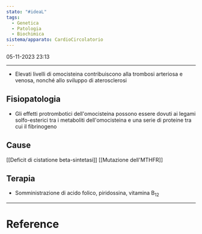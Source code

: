 ```yaml
---
stato: "#ideaL"
tags:
  - Genetica
  - Patologia
  - Biochimica
sistema/apparato: CardioCircolatorio
---
```

05-11-2023 23:13

--- 

- Elevati livelli di omocisteina contribuiscono alla trombosi arteriosa e venosa, nonché allo sviluppo di aterosclerosi

## Fisiopatologia
- Gli effetti protrombotici dell'omocisteina possono essere dovuti ai legami solfo-esterici tra i metaboliti dell'omocisteina e una serie di proteine tra cui il fibrinogeno

## Cause
[[Deficit di cistatione beta-sintetasi]]
[[Mutazione dell'MTHFR]]

## Terapia
- Somministrazione di acido folico, piridossina, vitamina B$_{12}$














--- 
# Reference